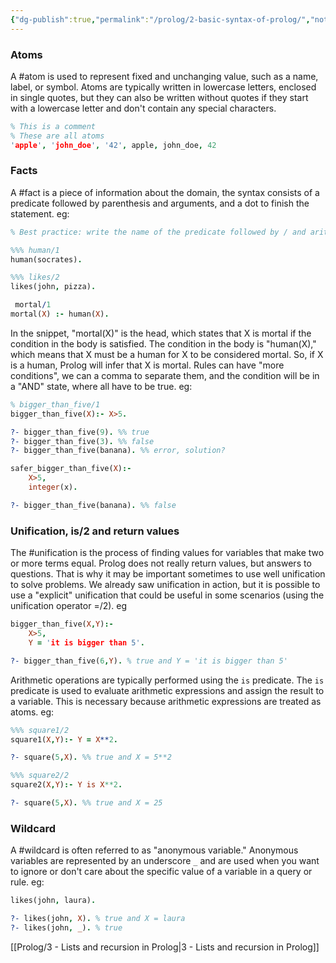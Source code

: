 ```yaml
---
{"dg-publish":true,"permalink":"/prolog/2-basic-syntax-of-prolog/","noteIcon":""}
---
```


### Atoms
A #atom is used to represent fixed and unchanging value, such as a name, label, or symbol. Atoms are typically written in lowercase letters, enclosed in single quotes, but they can also be written without quotes if they start with a lowercase letter and don't contain any special characters.
```prolog
% This is a comment
% These are all atoms
'apple', 'john_doe', '42', apple, john_doe, 42
```
### Facts
A #fact is a piece of information about the domain, the syntax consists of a predicate followed by parenthesis and arguments, and a dot to finish the statement. eg:
```prolog
% Best practice: write the name of the predicate followed by / and arity

%%% human/1
human(socrates).

%%% likes/2
likes(john, pizza).

 mortal/1
mortal(X) :- human(X).
```
In the snippet, "mortal(X)" is the head, which states that X is mortal if the condition in the body is satisfied. The condition in the body is "human(X)," which means that X must be a human for X to be considered mortal. So, if X is a human, Prolog will infer that X is mortal.
Rules can have "more conditions", we can a comma to separate them, and the condition will be in a "AND" state, where all have to be true. eg:
```prolog
% bigger_than_five/1
bigger_than_five(X):- X>5.

?- bigger_than_five(9). %% true
?- bigger_than_five(3). %% false
?- bigger_than_five(banana). %% error, solution?

safer_bigger_than_five(X):-
	X>5,
	integer(x).

?- bigger_than_five(banana). %% false
```
### Unification, is/2 and return values
The #unification is the process of finding values for variables that make two or more terms equal. Prolog does not really return values, but answers to questions. That is why it may be important sometimes to use well unification to solve problems.
We already saw unification in action, but it is possible to use a "explicit" unification that could be useful in some scenarios (using the unification operator =/2). eg
```prolog
bigger_than_five(X,Y):-
	X>5,
	Y = 'it is bigger than 5'.

?- bigger_than_five(6,Y). % true and Y = 'it is bigger than 5'
```
Arithmetic operations are typically performed using the `is` predicate. The `is` predicate is used to evaluate arithmetic expressions and assign the result to a variable. This is necessary because arithmetic expressions are treated as atoms. eg:
```prolog
%%% square1/2
square1(X,Y):- Y = X**2.

?- square(5,X). %% true and X = 5**2

%%% square2/2
square2(X,Y):- Y is X**2.

?- square(5,X). %% true and X = 25
```
### Wildcard
A #wildcard is often referred to as "anonymous variable." Anonymous variables are represented by an underscore `_` and are used when you want to ignore or don't care about the specific value of a variable in a query or rule. eg:
```prolog
likes(john, laura).

?- likes(john, X). % true and X = laura
?- likes(john, _). % true
```

[[Prolog/3 - Lists and recursion in Prolog\|3 - Lists and recursion in Prolog]]